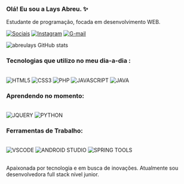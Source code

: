 ### Olá! Eu sou a Lays Abreu. ✨<br/>
Estudante de programação, focada em desenvolvimento WEB.

[![Sociais](https://img.shields.io/badge/LinkedIn-0077B5?style=for-the-badge&logo=linkedin&logoColor=white)](https://www.linkedin.com/in/lays-abreu-a1749424a/)
[![Instagram](https://img.shields.io/badge/Instagram-E4405F?style=for-the-badge&logo=instagram&logoColor=white)](https://instagram.com/abreulayss_/)
[![G-mail](https://img.shields.io/badge/Gmail-D14836?style=for-the-badge&logo=gmail&logoColor=white)](https://mail.google.com/mail/u/0/#inbox?compose=CllgCJNqLCLFxzlsKBQkhdCsChmvgSmrZqZmMfFKHqdDtVHKMsZQDlHBclpZXhqDsmsNCvJkfsq)

![abreulays GitHub stats](https://github-readme-stats.vercel.app/api?username=abreulays&show_icons=true&theme=radical)

### Tecnologias que utilizo no meu dia-a-dia :

<div style="dislpay: inline_block"> <br/>
<img alt="HTML5" src="https://img.shields.io/badge/HTML5-E34F26?style=for-the-badge&logo=html5&logoColor=white">
<img alt="CSS3" src="https://img.shields.io/badge/CSS3-1572B6?style=for-the-badge&logo=css3&logoColor=white">
<img alt="PHP" src="https://img.shields.io/badge/PHP-777BB4?style=for-the-badge&logo=php&logoColor=white">
<img alt="JAVASCRIPT" src="https://img.shields.io/badge/JavaScript-323330?style=for-the-badge&logo=javascript&logoColor=F7DF1E">
<img alt="JAVA" src="https://img.shields.io/badge/Java-ED8B00?style=for-the-badge&logo=openjdk&logoColor=white">    


</div>

### Aprendendo no momento:

<div style="dislpay: inline_block"> <br/>
<img alt="JQUERY" src="https://img.shields.io/badge/jQuery-0769AD?style=for-the-badge&logo=jquery&logoColor=white">
<img alt="PYTHON" src="https://img.shields.io/badge/Python-14354C?style=for-the-badge&logo=python&logoColor=white">

</div>

### Ferramentas de Trabalho: 
<div style="dislpay: inline_block"> <br/>
<img alt="VSCODE" src="https://img.shields.io/badge/vscode-4285F4?style=for-the-badge&logo=vscode&logoColor=white">
<img alt="ANDROID STUDIO " src="https://img.shields.io/badge/Android_Studio-3DDC84?style=for-the-badge&logo=android-studio&logoColor=white">
<img alt="SPRING TOOLS " src="https://img.shields.io/badge/Spring-6DB33F?style=for-the-badge&logo=spring&logoColor=white">



</div>




<br/>

Apaixonada por tecnologia e em busca de inovações. Atualmente sou desenvolvedora full stack nível junior. 

